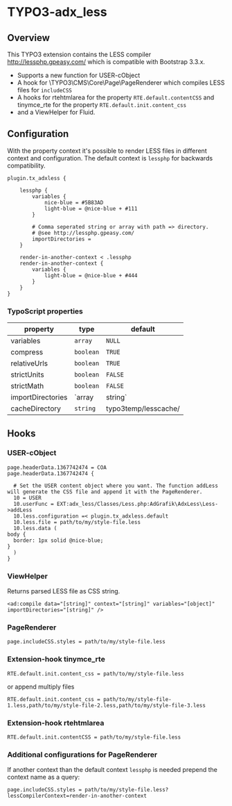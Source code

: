 
# TYPO3-adx_less

## Overview

This TYPO3 extension contains the LESS compiler http://lessphp.gpeasy.com/ which is compatible with Bootstrap 3.3.x.

- Supports a new function for USER-cObject
- A hook for \TYPO3\CMS\Core\Page\PageRenderer which compiles LESS files for `includeCSS`
- A hooks for rtehtmlarea for the property `RTE.default.contentCSS` and tinymce_rte for the property `RTE.default.init.content_css`
- and a ViewHelper for Fluid.


## Configuration

With the property context it's possible to render LESS files in different context and configuration. The default context is `lessphp` for backwards compatibility.

	plugin.tx_adxless {
	
		lessphp {
			variables {
				nice-blue = #5B83AD
				light-blue = @nice-blue + #111
			}
	
			# Comma seperated string or array with path => directory.
			# @see http://lessphp.gpeasy.com/
			importDirectories = 
		}
	
		render-in-another-context < .lessphp
		render-in-another-context {
			variables {
				light-blue = @nice-blue + #444
			}
		}
	}


### TypoScript properties

property | type | default
-------- | ---- | -------
variables | `array` | `NULL`
compress | `boolean` | `TRUE`
relativeUrls | `boolean` | `TRUE`
strictUnits | `boolean` | `FALSE`
strictMath | `boolean` | `FALSE`
importDirectories | `array | string` | `NULL`
cacheDirectory | `string` | typo3temp/lesscache/


## Hooks

### USER-cObject

    page.headerData.1367742474 = COA
    page.headerData.1367742474 {

      # Set the USER content object where you want. The function addLess will generate the CSS file and append it with the PageRenderer.
      10 = USER
      10.userFunc = EXT:adx_less/Classes/Less.php:AdGrafik\AdxLess\Less->addLess
      10.less.configuration =< plugin.tx_adxless.default
      10.less.file = path/to/my/style-file.less
      10.less.data (
    body {
      border: 1px solid @nice-blue;
    }
      )
    }


### ViewHelper

Returns parsed LESS file as CSS string.

    <ad:compile data="[string]" context="[string]" variables="[object]" importDirectories="[string]" />


### PageRenderer

    page.includeCSS.styles = path/to/my/style-file.less


### Extension-hook tinymce_rte

    RTE.default.init.content_css = path/to/my/style-file.less

or append multiply files

    RTE.default.init.content_css = path/to/my/style-file-1.less,path/to/my/style-file-2.less,path/to/my/style-file-3.less


### Extension-hook rtehtmlarea

    RTE.default.init.contentCSS = path/to/my/style-file.less


### Additional configurations for PageRenderer

If another context than the default context `lessphp` is needed prepend the context name as a query:

    page.includeCSS.styles = path/to/my/style-file.less?lessCompilerContext=render-in-another-context
